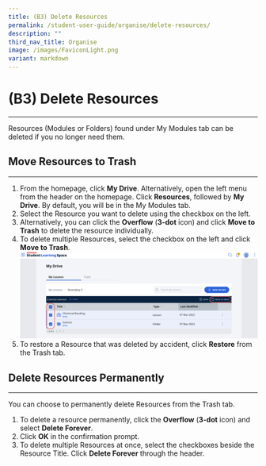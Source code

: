 ```yaml
---
title: (B3) Delete Resources
permalink: /student-user-guide/organise/delete-resources/
description: ""
third_nav_title: Organise
image: /images/FaviconLight.png
variant: markdown
---
```

<h1>(B3) Delete Resources</h1>
<hr>
<p>Resources (Modules or Folders) found under My Modules tab can be deleted if you no longer need them.</p>
		
<h2>Move Resources to Trash</h2>
<hr>
<ol>
  <li>From the homepage, click <strong>My Drive</strong>. Alternatively, open the left menu from the header on the homepage. Click <strong>Resources</strong>, followed by <strong>My Drive</strong>. By default, you will be in the My Modules tab.</li>
  <li>Select the Resource you want to delete using the checkbox on the left.</li>
  <li>Alternatively, you can click the <strong>Overflow</strong> (<strong>3-dot</strong> icon) and click <strong>Move to Trash</strong> to delete the resource individually.</li>
  <li>To delete multiple Resources, select the checkbox on the left and click <strong>Move to Trash</strong>.</li>
<img src="/images/1Student/O-MoveToTrash.png" alt="Delete Resources #1">
  <li>To restore a Resource that was deleted by accident, click <strong>Restore</strong> from the Trash tab.</li>
</ol>

<h2>Delete Resources Permanently</h2>
<hr>
<p>You can choose to permanently delete Resources from the&nbsp;Trash&nbsp;tab.</p>
<ol>
  <li>To delete a resource permanently, click the <strong>Overflow</strong> (<strong>3-dot</strong> icon) and select <strong>Delete Forever</strong>.</li>
  <li>Click <strong>OK</strong> in the confirmation prompt.</li>
  <li>To delete multiple Resources at once, select the checkboxes beside the Resource Title. Click <strong>Delete Forever</strong> through the header.</li>
</ol>